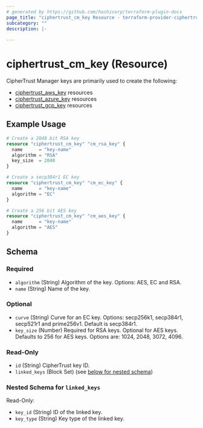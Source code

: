 ```yaml
---
# generated by https://github.com/hashicorp/terraform-plugin-docs
page_title: "ciphertrust_cm_key Resource - terraform-provider-ciphertrust"
subcategory: ""
description: |-
  
---
```


# ciphertrust_cm_key (Resource)

CipherTrust Manager keys are primarily used to create the following:
- [ciphertrust_aws_key](https://registry.terraform.io/providers/ThalesGroup/ciphertrust/latest/docs/resources/aws_key) resources
- [ciphertrust_azure_key](https://registry.terraform.io/providers/ThalesGroup/ciphertrust/latest/docs/resources/azure_key) resources
- [ciphertrust_gcp_key](https://registry.terraform.io/providers/ThalesGroup/ciphertrust/latest/docs/resources/gcp_key) resources


## Example Usage

```terraform
# Create a 2048 bit RSA key
resource "ciphertrust_cm_key" "cm_rsa_key" {
  name      = "key-name"
  algorithm = "RSA"
  key_size  = 2048
}

# Create a secp384r1 EC key
resource "ciphertrust_cm_key" "cm_ec_key" {
  name      = "key-name"
  algorithm = "EC"
}

# Create a 256 bit AES key
resource "ciphertrust_cm_key" "cm_aes_key" {
  name      = "key-name"
  algorithm = "AES"
}
```

<!-- schema generated by tfplugindocs -->
## Schema

### Required

- `algorithm` (String) Algorithm of the key. Options: AES, EC and RSA.
- `name` (String) Name of the key.

### Optional

- `curve` (String) Curve for an EC key. Options: secp256k1, secp384r1, secp521r1 and prime256v1. Default is secp384r1.
- `key_size` (Number) Required for RSA keys. Optional for AES keys. Defaults to 256 for AES keys. Options are: 1024, 2048, 3072, 4096.

### Read-Only

- `id` (String) CipherTrust key ID.
- `linked_keys` (Block Set) (see [below for nested schema](#nestedblock--linked_keys))

<a id="nestedblock--linked_keys"></a>
### Nested Schema for `linked_keys`

Read-Only:

- `key_id` (String) ID of the linked key.
- `key_type` (String) Key type of the linked key.


